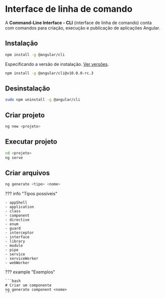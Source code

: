 # Interface de linha de comando

A **Command-Line Interface - CLI**  (interface de linha de comando) conta com comandos para criação, execução e publicação de aplicações Angular.

## Instalação

```bash
npm install -g @angular/cli
```

Especificando a versão de instalação. [Ver versões](https://github.com/angular/angular-cli/releases).

```bash
npm install -g @angular/cli@v10.0.0-rc.3
```

## Desinstalação

```bash
sudo npm uninstall -g @angular/cli
```

## Criar projeto

```bash
ng new <projeto>
```

## Executar projeto

```bash
cd <projeto>
ng serve
```

## Criar arquivos

```bash
ng generate <tipo> <nome>
```

??? info "Tipos possíveis"

    - appShell
    - application
    - class
    - component
    - directive
    - enum
    - guard
    - interceptor
    - interface
    - library
    - module
    - pipe
    - service
    - serviceWorker
    - webWorker

??? example "Exemplos"

    ```bash
    # Criar um componente
    ng generate component <nome>
    ```
